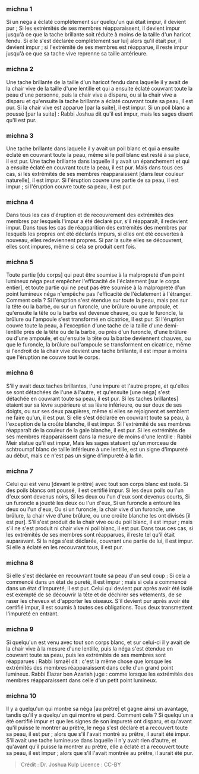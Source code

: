 
### michna 1
Si un nega a éclaté complètement sur quelqu'un qui était impur, il devient pur ; Si les extrémités de ses membres réapparaissent, il devient impur jusqu'à ce que la tache brillante soit réduite à moins de la taille d'un haricot fendu. Si elle s'est déclarée complètement sur lui] alors qu'il était pur, il devient impur ; si l'extrémité de ses membres est réapparue, il reste impur jusqu'à ce que sa tache vive reprenne sa taille antérieure.

### michna 2
Une tache brillante de la taille d'un haricot fendu dans laquelle il y avait de la chair vive de la taille d'une lentille et qui a ensuite éclaté couvrant toute la peau d'une personne, puis la chair vive a disparu, ou si la chair vive a disparu et qu'ensuite la tache brillante a éclaté couvrant toute sa peau, il est pur. Si la chair vive est apparue [par la suite], il est impur. Si un poil blanc a poussé [par la suite] : Rabbi Joshua dit qu'il est impur, mais les sages disent qu'il est pur.

### michna 3
Une tache brillante dans laquelle il y avait un poil blanc et qui a ensuite éclaté en couvrant toute la peau, même si le poil blanc est resté à sa place, il est pur. Une tache brillante dans laquelle il y avait un épanchement et qui a ensuite éclaté en couvrant toute la peau, il est pur. Mais dans tous ces cas, si les extrémités de ses membres réapparaissent [dans leur couleur naturelle], il est impur. Si l'éruption couvre une partie de sa peau, il est impur ; si l'éruption couvre toute sa peau, il est pur.

### michna 4
Dans tous les cas d'éruption et de recouvrement des extrémités des membres par lesquels l'impur a été déclaré pur, s'il réapparaît, il redevient impur. Dans tous les cas de réapparition des extrémités des membres par lesquels les propres ont été déclarés impurs, si elles ont été couvertes à nouveau, elles redeviennent propres. Si par la suite elles se découvrent, elles sont impures, même si cela se produit cent fois.

### michna 5
Toute partie [du corps] qui peut être soumise à la malpropreté d'un point lumineux néga peut empêcher l'efficacité de l'éclatement [sur le corps entier], et toute partie qui ne peut pas être soumise à la malpropreté d'un point lumineux néga n'empêche pas l'efficacité de l'éclatement à l'étranger. Comment cela ? Si l'éruption s'est étendue sur toute la peau, mais pas sur la tête ou la barbe, ou sur un furoncle, une brûlure ou une ampoule, et qu'ensuite la tête ou la barbe est devenue chauve, ou que le furoncle, la brûlure ou l'ampoule s'est transformé en cicatrice, il est pur. Si l'éruption couvre toute la peau, à l'exception d'une tache de la taille d'une demi-lentille près de la tête ou de la barbe, ou près d'un furoncle, d'une brûlure ou d'une ampoule, et qu'ensuite la tête ou la barbe deviennent chauves, ou que le furoncle, la brûlure ou l'ampoule se transforment en cicatrice, même si l'endroit de la chair vive devient une tache brillante, il est impur à moins que l'éruption ne couvre tout le corps.

### michna 6
S'il y avait deux taches brillantes, l'une impure et l'autre propre, et qu'elles se sont détachées de l'une à l'autre, et qu'ensuite [une néga] s'est détachée en couvrant toute sa peau, il est pur. Si les taches brillantes] étaient sur sa lèvre supérieure et sa lèvre inférieure, ou sur deux de ses doigts, ou sur ses deux paupières, même si elles se rejoignent et semblent ne faire qu'un, il est pur. Si elle s'est déclarée en couvrant toute sa peau, à l'exception de la croûte blanche, il est impur. Si l'extrémité de ses membres réapparaît de la couleur de la gale blanche, il est pur. Si les extrémités de ses membres réapparaissent dans la mesure de moins d'une lentille : Rabbi Meir statue qu'il est impur, Mais les sages statuent qu'un morceau de schtroumpf blanc de taille inférieure à une lentille, est un signe d'impureté au début, mais ce n'est pas un signe d'impureté à la fin.

### michna 7
Celui qui est venu [devant le prêtre] avec tout son corps blanc est isolé. Si des poils blancs ont poussé, il est certifié impur. Si les deux poils ou l'un d'eux sont devenus noirs, Si les deux ou l'un d'eux sont devenus courts, Si un furoncle a jouxté les deux ou l'un d'eux, Si un furoncle a entouré les deux ou l'un d'eux, Ou si un furoncle, la chair vive d'un furoncle, une brûlure, la chair vive d'une brûlure, ou une croûte blanche les ont divisés [il est pur]. S'il s'est produit de la chair vive ou du poil blanc, il est impur ; mais s'il ne s'est produit ni chair vive ni poil blanc, il est pur. Dans tous ces cas, si les extrémités de ses membres sont réapparues, il reste tel qu'il était auparavant. Si la néga s'est déclarée, couvrant une partie de lui, il est impur. Si elle a éclaté en les recouvrant tous, il est pur.

### michna 8
Si elle s'est déclarée en recouvrant toute sa peau d'un seul coup : Si cela a commencé dans un état de pureté, il est impur ; mais si cela a commencé dans un état d'impureté, il est pur. Celui qui devient pur après avoir été isolé est exempté de se découvrir la tête et de déchirer ses vêtements, de se raser les cheveux et d'apporter les oiseaux. S'il devient pur après avoir été certifié impur, il est soumis à toutes ces obligations. Tous deux transmettent l'impureté en entrant.

### michna 9
Si quelqu'un est venu avec tout son corps blanc, et sur celui-ci il y avait de la chair vive à la mesure d'une lentille, puis la néga s'est étendue en couvrant toute sa peau, puis les extrémités de ses membres sont réapparues : Rabbi Ismaël dit : c'est la même chose que lorsque les extrémités des membres réapparaissent dans celle d'un grand point lumineux. Rabbi Elazar ben Azariah juge : comme lorsque les extrémités des membres réapparaissent dans celle d'un petit point lumineux.

### michna 10
Il y a quelqu'un qui montre sa néga [au prêtre] et gagne ainsi un avantage, tandis qu'il y a quelqu'un qui montre et perd. Comment cela ? Si quelqu'un a été certifié impur et que les signes de son impureté ont disparu, et qu'avant qu'il puisse le montrer au prêtre, le nega s'est déclaré et a recouvert toute sa peau, il est pur ; alors que s'il l'avait montré au prêtre, il aurait été impur. S'il avait une tache lumineuse dans laquelle il n'y avait rien d'autre, et qu'avant qu'il puisse la montrer au prêtre, elle a éclaté et a recouvert toute sa peau, il est impur ; alors que s'il l'avait montrée au prêtre, il aurait été pur.

>Crédit : Dr. Joshua Kulp
>Licence : CC-BY